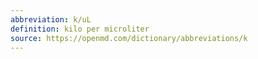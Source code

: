 ```yaml
---
abbreviation: k/uL
definition: kilo per microliter
source: https://openmd.com/dictionary/abbreviations/k
---
```

